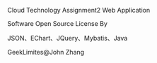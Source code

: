 Cloud Technology Assignment2 Web Application

Software Open Source License By 

JSON、EChart、JQuery、Mybatis、Java

GeekLimites@John Zhang

